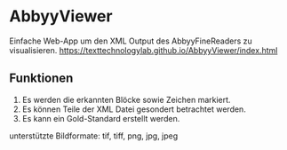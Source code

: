 # AbbyyViewer
Einfache Web-App um den XML Output des AbbyyFineReaders zu visualisieren.
https://texttechnologylab.github.io/AbbyyViewer/index.html

## Funktionen
1. Es werden die erkannten Blöcke sowie Zeichen markiert.
2. Es können Teile der XML Datei gesondert betrachtet werden.
3. Es kann ein Gold-Standard erstellt werden.


unterstützte Bildformate: tif, tiff, png, jpg, jpeg
